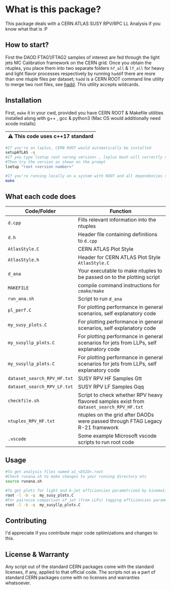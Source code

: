 # What is this package?

This package deals with a CERN ATLAS SUSY RPV/RPC LL Analysis if you know what that is :P


## How to start?
First the DAOD FTAG1/FTAG2 samples of interest are fed through the light jets MC Calibration framework on the CERN grid.
Once you obtain the ntuples, you place them into two separate folders `hf_all` & `lf_all` for heavy and light flavor processes respectively by running `hadd`if there are more than one ntuple files per dataset;
`hadd` is a CERN ROOT command line utility to merge two root files, see [hadd](https://manpages.ubuntu.com/manpages/xenial/man1/hadd.1.html).
This utility accepts wildcards.


## Installation
First, `make` it in your cwd, provided you have CERN ROOT & Makefile utilities installed along with g++ , gcc & python3 (Mac OS would additionally need xcode installs)

| :warning:  This code uses c++17 standard|
|-----------------------------------------|

```bash
#If you're on lxplus, CERN ROOT would automatically be installed
setupATLAS -q
#If you type lsetup root <wrong version> , lxplus bash will correctly display the latest one
#Then try the version as shown on the prompt
lsetup "root <version number>"

#If you're running locally on a system with ROOT and all dependencies satisfied
make
```

## What each code does

| Code/Folder  | Function |
| ------------- | ------------- |
| `d.cpp`  | Fills relevant information into the ntuples  |
| `d.h`  | Header file containing definitions to `d.cpp`   |
| `AtlasStyle.C`  | CERN ATLAS Plot Style  |
| `AtlasStyle.h`  | Header for CERN ATLAS Plot Style `AtlasStyle.C`  |
| `d_ana`  | Your executable to make ntuples to be passed on to the plotting script   |
| `MAKEFILE`  | compile command instructions for `cmake/make`  |
| `run_ana.sh`  | Script to run `d_ana` |
| `pl_perf.C`  | For plotting performance in general scenarios, self explanatory code  |
| `my_susy_plots.C`  | For plotting performance in general scenarios, self explanatory code  |
| `my_susyllp_plots.C`  | For plotting performance in general scenarios for jets from LLPs, self explanatory code  |
| `my_susyllp_plots.C`  | For plotting performance in general scenarios for jets from LLPs, self explanatory code  |
| `dataset_search_RPV_HF.txt`  | SUSY RPV HF Samples Gtt |
| `dataset_search_RPV_LF.txt`  | SUSY RPV LF Samples Gqq |
| `checkfile.sh`  | Script to check whether RPV heavy flavored samples exist from `dataset_search_RPV_HF.txt` |
| `ntuples_RPV_HF.txt`  | ntuples on the grid after DAODs were passed through FTAG Legacy R-21 framework |
| `.vscode`  | Some example Microsoft vscode scripts to run root code|

## Usage

```bash
#To get analysis files named a1_<DSID>.root
#Check runana.sh to make changes to your running directory etc
source runana.sh

#To get plots for light and b-jet efficiencies parametrized by kinematics or decay lengths (dv_R, r2v, lxy) etc
root -l -b -q  my_susy_plots.C
#For pairwise comparison of jet (from LLPs) tagging efficiencies parametrized by kinetmatics or decay lengths (dv_R, r2v, lxy) etc
root -l -b -q  my_susyllp_plots.C
```

## Contributing

I'd appreciate if you contribute major code optimizations and changes to this.

## License & Warranty
Any script out of the standard CERN packages come with the standard licenses, if any, applied to that official code.
The scripts not as a part of standard CERN packages come with no licenses and warranties whatsoever.